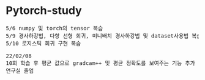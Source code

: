 # Pytorch-study
<pre>
5/6 numpy 및 torch의 tensor 복습
5/9 경사하강법, 다항 선형 회귀, 미니배치 경사하강법 및 dataset사용법 복습
5/10 로지스틱 회귀 구현 복습

22/02/08
10회 학습 후 평균 값으로 gradcam++ 및 평균 정확도를 보여주는 기능 추가
연구실 졸업
</pre>
